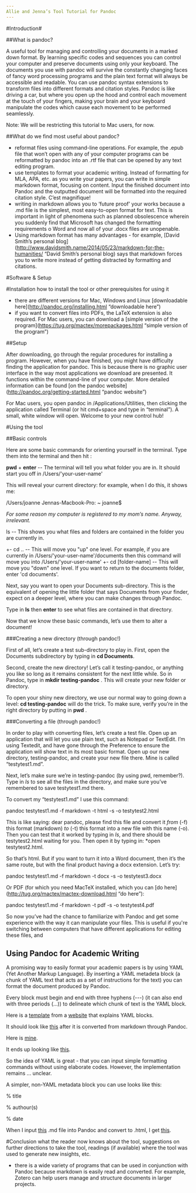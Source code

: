 ```yaml
---
Allie and Jenna’s Tool Tutorial for Pandoc
---
```


#Introduction#

##What is pandoc? 

A useful tool for managing and controlling your documents in a marked down format. By learning specific codes and sequences you can control your computer and preserve documents using only your keyboard. The documents you use with pandoc will survive the constantly changing faces of fancy word processing programs and the plain text format will always be accessible and readable. You can use pandoc syntax extensions to transform files into different formats and citation styles. Pandoc is like driving a car, but where you open up the hood and control each movement at the touch of your fingers, making your brain and your keyboard manipulate the codes which cause each movement to be performed seamlessly.

Note: We will be restricting this tutorial to Mac users, for now.  


##What do we find most useful about pandoc? 

- reformat files using command-line operations. For example, the .epub file that won’t open with any of your computer programs can be reformatted by pandoc into an .rtf file that can be opened by any text editing program.
- use templates to format your academic writing. Instead of formatting for MLA, APA, etc. as you write your papers, you can write in simple markdown format, focusing on content. Input the finished document into Pandoc and the outputted document will be formatted into the required citation style. C’est magnifique! 
- writing in markdown allows you to ‘future proof’ your works because a .md file is the simplest, most easy-to-open format for text. This is important in light of phenomena such as planned obsolescence wherein you suddenly find that Microsoft has changed the formatting requirements o Word and now all of your .docx files are unopenable. 
- Using markdown format has many advantages - for example, [David Smith’s personal blog](http://www.davidsmith.name/2014/05/23/markdown-for-the-humanities/ “David Smith’s personal blog) says that markdown forces you to write more  instead of getting distracted by formatting and citations. 

#Software & Setup

#Installation
how to install the tool or other prerequisites for using it
- there are different versions for Mac, Windows and Linux [downloadable here](http://pandoc.org/installing.html “downloadable here”)
- if you want to convert files into PDFs, the LaTeX extension is also required. For Mac users, you can download a [simple version of the program](https://tug.org/mactex/morepackages.html “simple version of the program”)

##Setup

After downloading, go through the regular procedures for installing a program. However, when you have finished, you might have difficulty finding the application for pandoc. This is because there is no graphic user interface in the way most applications we download are presented. It functions within the command-line of your computer. More detailed information can be found [on the pandoc website](http://pandoc.org/getting-started.html “pandoc website”)

For Mac users, you open pandoc in /Applications/Utilities, then clicking the application called Terminal (or hit cmd+space and type in “terminal”). A small, white window will open. Welcome to your new control hub! 
 

#Using the tool

##Basic controls 

Here are some basic commands for orienting yourself in the terminal. Type them into the terminal and then hit <Enter> :

**pwd** + **enter** -- The terminal will tell you what folder you are in. It should start you off in /Users/'your-user-name'

This will reveal your current directory: for example, when I do this, it shows me: 

/Users/joanne
Jennas-Macbook-Pro: ~ joanne$

*For some reason my computer is registered to my mom’s name. Anyway, irrelevant.*

ls -- This shows you what files and folders are contained in the folder you are currently in.


+- cd .. -- This will move you "up" one level. For example, if you are currently in /Users/'your-user-name'/documents then this command will move you into /Users/'your-user-name'
+- cd [folder-name] -- This will move you "down" one level. If you want to return to the documents folder, enter 'cd documents'. 


Next, say you want to open your Documents sub-directory. This is the equivalent of opening the little folder that says Documents from your finder, expect on a deeper level, where you can make changes through Pandoc. 

Type in **ls** then **enter** to see what files are contained in that directory. 

Now that we know these basic commands, let’s use them to alter a document! 

###Creating a new directory (through pandoc!)

First of all, let’s create a test sub-directory to play in. First, open the Documents subdirectory by typing in **cd Documents**. 

Second, create the new directory! Let’s call it testing-pandoc, or anything you like so long as it remains consistent for the next little while. So in Pandoc, type in **mkdir testing-pandoc** . This will create your new folder or directory. 

To open your shiny new directory, we use our normal way to going down a level: **cd testing-pandoc** will do the trick. To make sure, verify you’re in the right directory by putting in **pwd** .

###Converting a file (through pandoc!)

In order to play with converting files, let’s create a test file. Open up an application that will let you use plain text, such as Notepad or TextEdit. I’m using Textedit, and have gone through the Preference to ensure the application will show text in its most basic format. Open up our new directory, testing-pandoc, and create your new file there. Mine is called “testytest1.md”.

Next, let’s make sure we’re in testing-pandoc (by using pwd, remember?). Type in *ls* to see all the files in the directory, and make sure you’ve remembered to save testytest1.md there.

To convert my “testytest1.md” I use this command: 

pandoc testytest1.md -f markdown -t html -s -o testytest2.html

This is like saying: dear pandoc, please find this file and convert it *from* (-f) this format (markdown) *to* (-t) this format into a new file with this name (-o). Then you can test that it worked by typing in *ls*, and there should be testytest2.html waiting for you. Then open it by typing in: *open testytest2.html. 

So that’s html. But if you want to turn it into a Word document, then it’s the same route, but with the final product having a docx extension. Let’s try: 

pandoc testytest1.md -f markdown -t docx -s -o testytest3.docx 

Or PDF (for which you need MacTeX installed, which you can [do here](http://tug.org/mactex/mactex-download.html “do here”): 

pandoc testytest1.md -f markdown -t pdf -s -o testytest4.pdf

So now you’ve had the chance to familiarize with Pandoc and get some experience with the way it can manipulate your files. This is useful if you're switching between computers that have different applications for editing these files, and 

## Using Pandoc for Academic Writing
A promising way to easily format your academic papers is by using YAML (Yet Another Markup Language). By inserting a YAML metadeta block (a chunk of YAML text that acts as a set of instructions for the text) you can format the document produced by Pandoc. 

Every block must begin and end with three hyphens (---) (it can also end with three periods (...)) to delineate which chunk of text is the YAML block. 

Here is a [template](https://pbs.twimg.com/media/CRJhdh3WwAAhnBR.png) from a [website](http://kieranhealy.org/blog/archives/2014/01/23/plain-text/) that explains YAML blocks.

It should look like [this](http://kieranhealy.org/files/misc/pandoc-template-html-output-sample.png) after it is converted from markdown through Pandoc.

Here is [mine](https://pbs.twimg.com/media/CRJhdeZWgAAvPGS.png).

It ends up looking like [this](https://pbs.twimg.com/media/CRJhddjW8AEAoaU.png).

So the idea of YAML is great - that you can input simple formatting commands without using elaborate codes. However, the implementation remains ... unclear.

A simpler, non-YAML metadata block you can use looks like this:

% title

% authour(s) 

% date

When I input [this](https://pbs.twimg.com/media/CRJlog3WwAAJInm.png) .md file into Pandoc and convert to .html, I get [this](https://pbs.twimg.com/media/CRJlog3XAAASCyL.png).

#Conclusion
what the reader now knows about the tool, suggestions on further directions to take the tool, readings (if available) where the tool was used to generate new insights, etc.
- there is a wide variety of programs that can be used in conjunction with Pandoc because markdown is easily read and converted. For example, Zotero can help users manage and structure documents in larger projects.
